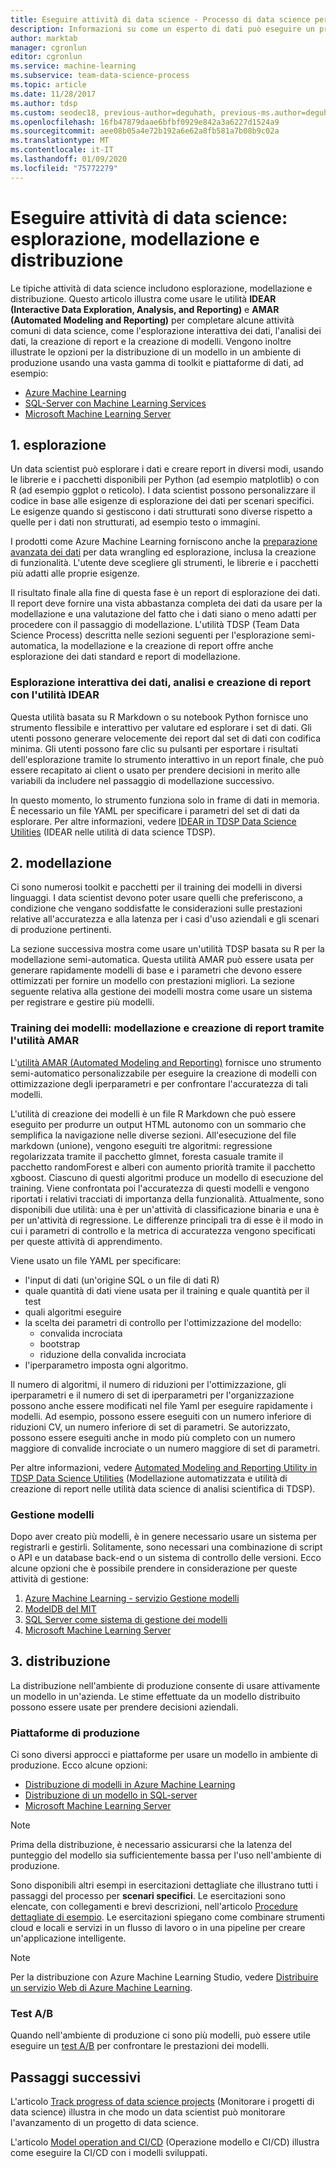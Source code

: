 ```yaml
---
title: Eseguire attività di data science - Processo di data science per i team
description: Informazioni su come un esperto di dati può eseguire un progetto di data science in modo tracciabile, collaborativo e con controllo della versione.
author: marktab
manager: cgronlun
editor: cgronlun
ms.service: machine-learning
ms.subservice: team-data-science-process
ms.topic: article
ms.date: 11/28/2017
ms.author: tdsp
ms.custom: seodec18, previous-author=deguhath, previous-ms.author=deguhath
ms.openlocfilehash: 16fb47879daae6bfbf0929e842a3a6227d1524a9
ms.sourcegitcommit: aee08b05a4e72b192a6e62a8fb581a7b08b9c02a
ms.translationtype: MT
ms.contentlocale: it-IT
ms.lasthandoff: 01/09/2020
ms.locfileid: "75772279"
---
```

# <a name="execute-data-science-tasks-exploration-modeling-and-deployment"></a>Eseguire attività di data science: esplorazione, modellazione e distribuzione

Le tipiche attività di data science includono esplorazione, modellazione e distribuzione. Questo articolo illustra come usare le utilità **IDEAR (Interactive Data Exploration, Analysis, and Reporting)** e **AMAR (Automated Modeling and Reporting)** per completare alcune attività comuni di data science, come l'esplorazione interattiva dei dati, l'analisi dei dati, la creazione di report e la creazione di modelli. Vengono inoltre illustrate le opzioni per la distribuzione di un modello in un ambiente di produzione usando una vasta gamma di toolkit e piattaforme di dati, ad esempio:

- [Azure Machine Learning](../index.yml)
- [SQL-Server con Machine Learning Services](https://docs.microsoft.com/sql/advanced-analytics/r/r-services)
- [Microsoft Machine Learning Server](https://docs.microsoft.com/machine-learning-server/what-is-machine-learning-server)


## 1. <a name='DataQualityReportUtility-1'></a> esplorazione 

Un data scientist può esplorare i dati e creare report in diversi modi, usando le librerie e i pacchetti disponibili per Python (ad esempio matplotlib) o con R (ad esempio ggplot o reticolo). I data scientist possono personalizzare il codice in base alle esigenze di esplorazione dei dati per scenari specifici. Le esigenze quando si gestiscono i dati strutturati sono diverse rispetto a quelle per i dati non strutturati, ad esempio testo o immagini. 

I prodotti come Azure Machine Learning forniscono anche la [preparazione avanzata dei dati](../how-to-create-register-datasets.md) per data wrangling ed esplorazione, inclusa la creazione di funzionalità. L'utente deve scegliere gli strumenti, le librerie e i pacchetti più adatti alle proprie esigenze. 

Il risultato finale alla fine di questa fase è un report di esplorazione dei dati. Il report deve fornire una vista abbastanza completa dei dati da usare per la modellazione e una valutazione del fatto che i dati siano o meno adatti per procedere con il passaggio di modellazione. L'utilità TDSP (Team Data Science Process) descritta nelle sezioni seguenti per l'esplorazione semi-automatica, la modellazione e la creazione di report offre anche esplorazione dei dati standard e report di modellazione. 

### <a name="interactive-data-exploration-analysis-and-reporting-using-the-idear-utility"></a>Esplorazione interattiva dei dati, analisi e creazione di report con l'utilità IDEAR

Questa utilità basata su R Markdown o su notebook Python fornisce uno strumento flessibile e interattivo per valutare ed esplorare i set di dati. Gli utenti possono generare velocemente dei report dal set di dati con codifica minima. Gli utenti possono fare clic su pulsanti per esportare i risultati dell'esplorazione tramite lo strumento interattivo in un report finale, che può essere recapitato ai client o usato per prendere decisioni in merito alle variabili da includere nel passaggio di modellazione successivo.

In questo momento, lo strumento funziona solo in frame di dati in memoria. È necessario un file YAML per specificare i parametri del set di dati da esplorare. Per altre informazioni, vedere [IDEAR in TDSP Data Science Utilities](https://github.com/Azure/Azure-TDSP-Utilities/tree/master/DataScienceUtilities/DataReport-Utils) (IDEAR nelle utilità di data science TDSP).


## 2. <a name='ModelingUtility-2'></a> modellazione

Ci sono numerosi toolkit e pacchetti per il training dei modelli in diversi linguaggi. I data scientist devono poter usare quelli che preferiscono, a condizione che vengano soddisfatte le considerazioni sulle prestazioni relative all'accuratezza e alla latenza per i casi d'uso aziendali e gli scenari di produzione pertinenti.

La sezione successiva mostra come usare un'utilità TDSP basata su R per la modellazione semi-automatica. Questa utilità AMAR può essere usata per generare rapidamente modelli di base e i parametri che devono essere ottimizzati per fornire un modello con prestazioni migliori.
La sezione seguente relativa alla gestione dei modelli mostra come usare un sistema per registrare e gestire più modelli.


### <a name="model-training-modeling-and-reporting-using-the-amar-utility"></a>Training dei modelli: modellazione e creazione di report tramite l'utilità AMAR

L'[utilità AMAR (Automated Modeling and Reporting)](https://github.com/Azure/Azure-TDSP-Utilities/tree/master/DataScienceUtilities/Modeling) fornisce uno strumento semi-automatico personalizzabile per eseguire la creazione di modelli con ottimizzazione degli iperparametri e per confrontare l'accuratezza di tali modelli. 

L'utilità di creazione dei modelli è un file R Markdown che può essere eseguito per produrre un output HTML autonomo con un sommario che semplifica la navigazione nelle diverse sezioni. All'esecuzione del file markdown (unione), vengono eseguiti tre algoritmi: regressione regolarizzata tramite il pacchetto glmnet, foresta casuale tramite il pacchetto randomForest e alberi con aumento priorità tramite il pacchetto xgboost. Ciascuno di questi algoritmi produce un modello di esecuzione del training. Viene confrontata poi l'accuratezza di questi modelli e vengono riportati i relativi tracciati di importanza della funzionalità. Attualmente, sono disponibili due utilità: una è per un'attività di classificazione binaria e una è per un'attività di regressione. Le differenze principali tra di esse è il modo in cui i parametri di controllo e la metrica di accuratezza vengono specificati per queste attività di apprendimento. 

Viene usato un file YAML per specificare:

- l'input di dati (un'origine SQL o un file di dati R) 
- quale quantità di dati viene usata per il training e quale quantità per il test
- quali algoritmi eseguire 
- la scelta dei parametri di controllo per l'ottimizzazione del modello:
    - convalida incrociata 
    - bootstrap
    - riduzione della convalida incrociata
- l'iperparametro imposta ogni algoritmo. 

Il numero di algoritmi, il numero di riduzioni per l'ottimizzazione, gli iperparametri e il numero di set di iperparametri per l'organizzazione possono anche essere modificati nel file Yaml per eseguire rapidamente i modelli. Ad esempio, possono essere eseguiti con un numero inferiore di riduzioni CV, un numero inferiore di set di parametri. Se autorizzato, possono essere eseguiti anche in modo più completo con un numero maggiore di convalide incrociate o un numero maggiore di set di parametri.

Per altre informazioni, vedere [Automated Modeling and Reporting Utility in TDSP Data Science Utilities](https://github.com/Azure/Azure-TDSP-Utilities/tree/master/DataScienceUtilities/Modeling) (Modellazione automatizzata e utilità di creazione di report nelle utilità data science di analisi scientifica di TDSP).

### <a name="model-management"></a>Gestione modelli
Dopo aver creato più modelli, è in genere necessario usare un sistema per registrarli e gestirli. Solitamente, sono necessari una combinazione di script o API e un database back-end o un sistema di controllo delle versioni. Ecco alcune opzioni che è possibile prendere in considerazione per queste attività di gestione:

1. [Azure Machine Learning - servizio Gestione modelli](../index.yml)
2. [ModelDB del MIT](https://mitdbg.github.io/modeldb/) 
3. [SQL Server come sistema di gestione dei modelli](https://blogs.technet.microsoft.com/dataplatforminsider/2016/10/17/sql-server-as-a-machine-learning-model-management-system/)
4. [Microsoft Machine Learning Server](https://docs.microsoft.com/sql/advanced-analytics/r/r-server-standalone)

## 3. <a name='Deployment-3'></a> distribuzione

La distribuzione nell'ambiente di produzione consente di usare attivamente un modello in un'azienda. Le stime effettuate da un modello distribuito possono essere usate per prendere decisioni aziendali.

### <a name="production-platforms"></a>Piattaforme di produzione
Ci sono diversi approcci e piattaforme per usare un modello in ambiente di produzione. Ecco alcune opzioni:


- [Distribuzione di modelli in Azure Machine Learning](../how-to-deploy-and-where.md)
- [Distribuzione di un modello in SQL-server](https://docs.microsoft.com/sql/advanced-analytics/tutorials/sqldev-py6-operationalize-the-model)
- [Microsoft Machine Learning Server](https://docs.microsoft.com/sql/advanced-analytics/r/r-server-standalone)

> [!NOTE]
> Prima della distribuzione, è necessario assicurarsi che la latenza del punteggio del modello sia sufficientemente bassa per l'uso nell'ambiente di produzione.
>
>

Sono disponibili altri esempi in esercitazioni dettagliate che illustrano tutti i passaggi del processo per **scenari specifici**. Le esercitazioni sono elencate, con collegamenti e brevi descrizioni, nell'articolo [Procedure dettagliate di esempio](walkthroughs.md). Le esercitazioni spiegano come combinare strumenti cloud e locali e servizi in un flusso di lavoro o in una pipeline per creare un'applicazione intelligente.

> [!NOTE]
> Per la distribuzione con Azure Machine Learning Studio, vedere [Distribuire un servizio Web di Azure Machine Learning](../studio/deploy-a-machine-learning-web-service.md).
>
>

### <a name="ab-testing"></a>Test A/B
Quando nell'ambiente di produzione ci sono più modelli, può essere utile eseguire un [test A/B](https://en.wikipedia.org/wiki/A/B_testing) per confrontare le prestazioni dei modelli. 

 
## <a name="next-steps"></a>Passaggi successivi

L'articolo [Track progress of data science projects](track-progress.md) (Monitorare i progetti di data science) illustra in che modo un data scientist può monitorare l'avanzamento di un progetto di data science.

L'articolo [Model operation and CI/CD](ci-cd-flask.md) (Operazione modello e CI/CD) illustra come eseguire la CI/CD con i modelli sviluppati.


